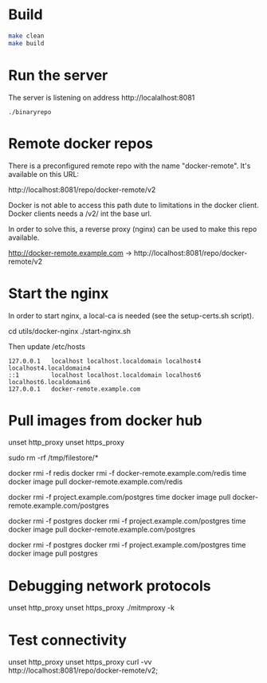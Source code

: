# Build

```bash
make clean
make build
```

# Run the server

The server is listening on address http://localalhost:8081

```
./binaryrepo
```

# Remote docker repos

There is a preconfigured remote repo with the name "docker-remote".
It's available on this URL:

http://localhost:8081/repo/docker-remote/v2

Docker is not able to access this path dute to limitations in the docker client.
Docker clients needs a /v2/ int the base url.

In order to solve this, a reverse proxy (nginx) can be used to make this repo available.

http://docker-remote.example.com -> http://localhost:8081/repo/docker-remote/v2

# Start the nginx

In order to start nginx, a local-ca is needed (see the setup-certs.sh script).

cd utils/docker-nginx
./start-nginx.sh

Then update /etc/hosts

```
127.0.0.1   localhost localhost.localdomain localhost4 localhost4.localdomain4
::1         localhost localhost.localdomain localhost6 localhost6.localdomain6
127.0.0.1   docker-remote.example.com
```

# Pull images from docker hub

unset http_proxy
unset https_proxy

sudo rm -rf /tmp/filestore/*

docker rmi -f redis
docker rmi -f docker-remote.example.com/redis
time docker image pull docker-remote.example.com/redis

docker rmi -f project.example.com/postgres
time docker image pull docker-remote.example.com/postgres

docker rmi -f postgres
docker rmi -f project.example.com/postgres
time docker image pull docker-remote.example.com/postgres

docker rmi -f postgres
docker rmi -f project.example.com/postgres
time docker image pull postgres

# Debugging network protocols

unset http_proxy
unset https_proxy
./mitmproxy -k

# Test connectivity

unset http_proxy
unset https_proxy
curl -vv http://localhost:8081/repo/docker-remote/v2;